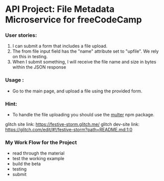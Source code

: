 
# API Project: File Metadata Microservice for freeCodeCamp

###    User stories:
1. I can submit a form that includes a file upload.
2. The from file input field  has the "name" attribute set to "upfile". We rely on this in testing.
3. When I submit something, I will receive the file name and size in bytes within the JSON response

### Usage :
* Go to the main page, and upload a file using the provided form.

### Hint:
* To handle the file uploading you should use the [multer](https://www.npmjs.com/package/multer) npm package.

glitch site link: https://festive-storm.glitch.me/
glitch dev-site link: https://glitch.com/edit/#!/festive-storm?path=README.md:1:0

### My Work Flow for the Project

- read through the material 
- test the working example
- build the beta
- testing
- submit